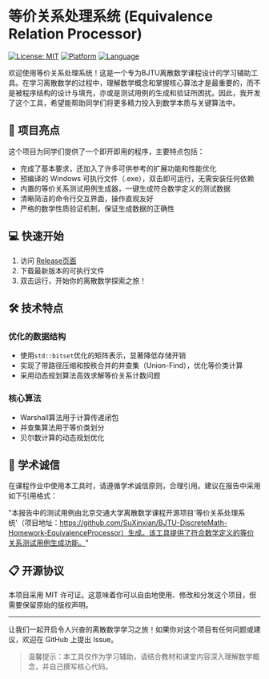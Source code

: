 # 等价关系处理系统 (Equivalence Relation Processor)

[![License: MIT](https://img.shields.io/badge/License-MIT-yellow.svg)](https://opensource.org/licenses/MIT)
[![Platform](https://img.shields.io/badge/platform-Windows%20%7C%20Linux%20%7C%20macOS-blue)]()
[![Language](https://img.shields.io/badge/language-C%2B%2B17-blue.svg)]()

欢迎使用等价关系处理系统！这是一个专为BJTU离散数学课程设计的学习辅助工具。在学习离散数学的过程中，理解数学概念和掌握核心算法才是最重要的，而不是被程序结构的设计与填充，亦或是测试用例的生成和验证所困扰。因此，我开发了这个工具，希望能帮助同学们将更多精力投入到数学本质与关键算法中。

## 🎯 项目亮点

这个项目为同学们提供了一个即开即用的程序，主要特点包括：

- 完成了基本要求，还加入了许多可供参考的扩展功能和性能优化
- 预编译的 Windows 可执行文件（.exe），双击即可运行，无需安装任何依赖
- 内置的等价关系测试用例生成器，一键生成符合数学定义的测试数据
- 清晰简洁的命令行交互界面，操作直观友好
- 严格的数学性质验证机制，保证生成数据的正确性

## 💻 快速开始

1. 访问 [Release页面](https://github.com/SuXinxian/BJTU-DiscreteMath-Homework-EquivalenceProcessor/releases)
2. 下载最新版本的可执行文件
3. 双击运行，开始你的离散数学探索之旅！

## 🛠️ 技术特点

### 优化的数据结构
- 使用`std::bitset`优化的矩阵表示，显著降低存储开销
- 实现了带路径压缩和按秩合并的并查集（Union-Find），优化等价类计算
- 采用动态规划算法高效求解等价关系计数问题

### 核心算法
- Warshall算法用于计算传递闭包
- 并查集算法用于等价类划分
- 贝尔数计算的动态规划优化


## 📝 学术诚信

在课程作业中使用本工具时，请遵循学术诚信原则，合理引用。建议在报告中采用如下引用格式：

"本报告中的测试用例由北京交通大学离散数学课程开源项目'等价关系处理系统'（项目地址：https://github.com/SuXinxian/BJTU-DiscreteMath-Homework-EquivalenceProcessor）生成。该工具提供了符合数学定义的等价关系测试用例生成功能。"


## 📋 开源协议

本项目采用 MIT 许可证。这意味着你可以自由地使用、修改和分发这个项目，但需要保留原始的版权声明。

---

让我们一起开启令人兴奋的离散数学学习之旅！如果你对这个项目有任何问题或建议，欢迎在 GitHub 上提出 Issue。

> 温馨提示：本工具仅作为学习辅助，请结合教材和课堂内容深入理解数学概念，并自己撰写核心代码。